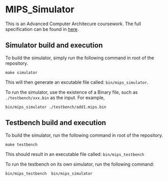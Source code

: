 # MIPS_Simulator

This is an Advanced Computer Architecure coursework. The full specification can be found in [here](https://github.com/m8pple/arch2-2019-cw).

## Simulator build and execution

To build the simulator, simply run the following command in root of the repository.

```
make simulator
```

This will then generate an excutable file called: `bin/mips_simulator`.

To run the simulator, use the existence of a Binary file, such as `./testbench/xxx.bin` as the input. For example,

```
bin/mips_simulator ./testbench/add1.mips.bin
```

## Testbench build and execution

To build the simulator, run the following command in root of the repository.

```
make testbench
```

This should result in an executable file called: `bin/mips_testbench`

To run the testbench on its own simulator, run the following command:

```
bin/mips_testbench  bin/mips_simulator
```
